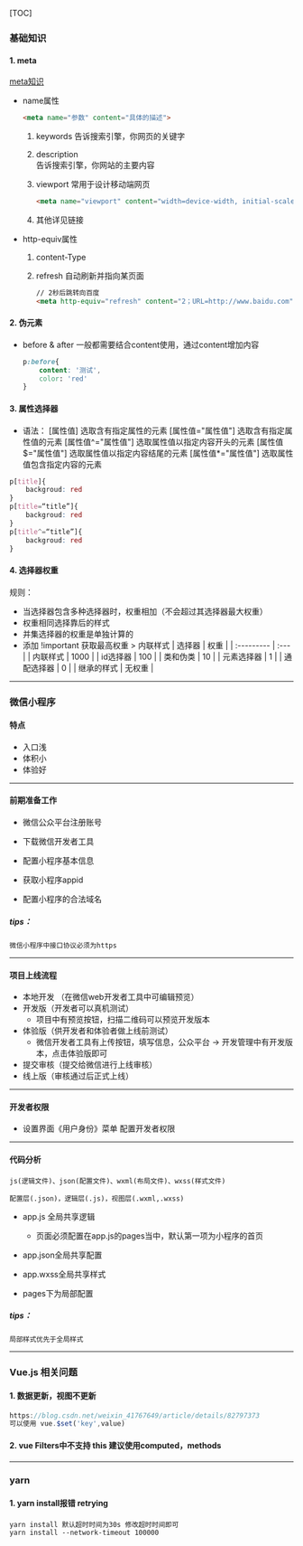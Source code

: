 [TOC]

### 基础知识

#### 1. meta

[meta知识](https://segmentfault.com/a/1190000004279791)

- name属性
  
	```html
  <meta name="参数" content="具体的描述">
  ```
  
  1. keywords
     告诉搜索引擎，你网页的关键字
  2. description  
     告诉搜索引擎，你网站的主要内容
  3. viewport
      常用于设计移动端网页
     
     ```html
     <meta name="viewport" content="width=device-width, initial-scale=1">
     ```
  4. 其他详见链接
- http-equiv属性
	1. content-Type
	
	2. refresh
		自动刷新并指向某页面
		```html
		// 2秒后跳转向百度
		<meta http-equiv="refresh" content="2；URL=http://www.baidu.com"> 
		```
#### 2. 伪元素
- before & after
	一般都需要结合content使用，通过content增加内容
	```css
	p:before{
		content: '测试',
		color: 'red'
	}
	```
#### 3. 属性选择器
- 语法：
	[属性值] 选取含有指定属性的元素
	[属性值="属性值"] 选取含有指定属性值的元素
	[属性值^="属性值"] 选取属性值以指定内容开头的元素
	[属性值$="属性值"] 选取属性值以指定内容结尾的元素
	[属性值*="属性值"] 选取属性值包含指定内容的元素
```css
p[title]{
	backgroud: red
}
p[title=“title”]{
	backgroud: red
}
p[title^=“title”]{
	backgroud: red
}
```
#### 4. 选择器权重
规则：
- 当选择器包含多种选择器时，权重相加（不会超过其选择器最大权重）
- 权重相同选择靠后的样式
- 并集选择器的权重是单独计算的
- 添加 !important 获取最高权重 > 内联样式 
| 选择器     | 权重 |
| :--------- | :--- |
| 内联样式   | 1000 |
| id选择器   | 100  |
| 类和伪类   | 10   |
| 元素选择器 | 1    |
| 通配选择器 | 0    |
| 继承的样式 | 无权重 |

---
### 微信小程序

#### 特点

- 入口浅
- 体积小
- 体验好

------

#### 前期准备工作

- 微信公众平台注册账号

- 下载微信开发者工具

- 配置小程序基本信息

- 获取小程序appid

- 配置小程序的合法域名

##### tips：

```
微信小程序中接口协议必须为https
```

------

#### 项目上线流程

- 本地开发 （在微信web开发者工具中可编辑预览）
- 开发版（开发者可以真机测试）
  - 项目中有预览按钮，扫描二维码可以预览开发版本
- 体验版（供开发者和体验者做上线前测试）
  - 微信开发者工具有上传按钮，填写信息，公众平台 -> 开发管理中有开发版本，点击体验版即可
- 提交审核（提交给微信进行上线审核） 
- 线上版（审核通过后正式上线）

------

#### 开发者权限

- 设置界面《用户身份》菜单 配置开发者权限
---

#### 代码分析
```
js(逻辑文件)、json(配置文件)、wxml(布局文件)、wxss(样式文件)

配置层(.json)，逻辑层(.js)，视图层(.wxml,.wxss)
```

- app.js 全局共享逻辑
  - 页面必须配置在app.js的pages当中，默认第一项为小程序的首页
- app.json全局共享配置
- app.wxss全局共享样式

- pages下为局部配置

##### tips：

```
局部样式优先于全局样式
```
------

### Vue.js 相关问题

#### 1. 数据更新，视图不更新
```javascript
https://blog.csdn.net/weixin_41767649/article/details/82797373
可以使用 vue.$set('key',value)
```

#### 2. vue Filters中不支持 this 建议使用computed，methods
---

### yarn

#### 1. yarn install报错 retrying
```shell
yarn install 默认超时时间为30s 修改超时时间即可
yarn install --network-timeout 100000
```
